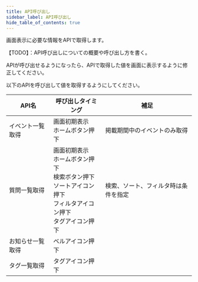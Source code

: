 ```yaml
---
title: API呼び出し
sidebar_label: API呼び出し
hide_table_of_contents: true
---
```


画面表示に必要な情報をAPIで取得します。

【TODO】：API呼び出しについての概要や呼び出し方を書く。

APIが呼び出せるようになったら、APIで取得した値を画面に表示するように修正してください。

以下のAPIを呼び出して値を取得するようにしてください。

| API名 | 呼び出しタイミング | 補足 |
|--|--|--|
| イベント一覧取得 | 画面初期表示<br />ホームボタン押下 | 掲載期間中のイベントのみ取得 |
| 質問一覧取得 | 画面初期表示<br />ホームボタン押下<br />検索ボタン押下<br />ソートアイコン押下<br />フィルタアイコン押下<br />タグアイコン押下 | 検索、ソート、フィルタ時は条件を指定 |
| お知らせ一覧取得 | ベルアイコン押下 |  |
| タグ一覧取得 | タグアイコン押下 |  |
